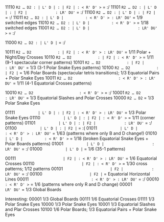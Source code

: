 11110 `R2 … D2 : | L' D | : | F2 | : < R' D' >` = :/
11101 `R2 … D2 : | L' D | : | F2 |             : LR' DU'` = :/
11100 `R2 … D2 : | L' D | : | F2 |` = :/
11011 `R2 … D2 : | L' D |          : < R' D' > : LR' DU'` = 1/9 switched edges <!-- R2 L' D R' D' L R' D U' R D R' U D2 -->
11010 `R2 … D2 : | L' D |          : < R' D' >` = 1/18 switched edges <!-- R2 L' D R' D' R D R' U D2 -->
11001 `R2 … D2 : | L' D |                      : LR' DU' >` = :/
 <!-- R2 L' D L R' D U' R' U D2 -->
11000 `R2 … D2 : | L' D |` = :/

10111 `R2 … D2            : | F2 | : < R' D' > : LR' DU'` = 1/11 Polar + Night/Day Crosses <!-- R2 F2 R' D' L R' D U' R D B2 D2 --><!-- Union Jack -->
10110 `R2 … D2            : | F2 | : < R' D' >` = 1/11 (9-1 spectacular corner patterns)
10101 `R2 … D2            : | F2 |             : LR' DU'` = 1/3 (3-1 Polar Snake Eyes patterns) <!-- R2 F2 L R' D U' B2 D2 -->
10100 `R2 … D2            : | F2 |` = 1/6 Polar Boards (spectacular tetris transitions); 1/3 Equatorial Pairs + Polar Snake Eyes <!-- R2 F2 B2 D2 -->
10011 `R2 … D2                     : < R' D' > : LR' DU'` = 1/11 (4-1 Equatorial Crosses patterns)
<!-- R2 R' D' L R' D U' R D D2 -->
10010 `R2 … D2                     : < R' D' >` = :/
10001 `R2 … D2                                 : LR' DU'` = 1/3 Equatorial Slashes and Polar Crosses <!-- R2 L R' D U' D2 -->
10000 `R2 … D2` = 1/3 Polar Snake Eyes

01111 `          | L' D | : | F2 | : < R' D' > : LR' DU'` = 1/3 Polar Snake Eyes <!-- Yes, again! --><!-- L' D F2 R' D' L R' D U' R D B2 R' U -->
01110 `          | L' D | : | F2 | : < R' D' >` = 1/11 (corner patterns) <!-- L' D F2 R' D' R D B2 R' U --> 
01101 `          | L' D | : | F2 |             : LR' DU'` = :/ <!-- L' D F2 L R' D U' B2 R' U -->
01100 `          | L' D | : | F2 |` = :( <!-- L' D F2 B2 R' U -->
01011 `          | L' D |          : < R' D' > : LR' DU'` = 1/63 (patterns where only B and D change!) <!-- L' D R' D' L R' D U' R D R' U -->
01010 `          | L' D |          : < R' D' >` = 1/18 (broken Equatorial Snake Eyes + Polar Boards patterns) <!-- L' D R' D' R D R' U -->
01001 `          | L' D |                      : LR' DU'` = :/
01000 `          | L' D |` = 1/6 (35-1 patterns)

00111 `                     | F2 | : < R' D' > : LR' DU'` = 1/6 Equatorial Crosses <!-- F2 R' D' L R' D U' R D B2 -->
00110 `                     | F2 | : < R' D' >` = 1/30 cross patterns; 1/12 patterns
00101 `                     | F2 |             : LR' DU'` = :/
00100 `                     | F2 |` = Equatorial Horizontal Lines
00011 `                            : < R' D' > : LR' DU'` = :/
00010 `                            : < R' D' >` = 1/6 (patterns where only R and D change)
00001 `                                          LR' DU'` = 1/3 Global Boards

Interesting:
00001 1/3 Global Boards
00111 1/6 Equatorial Crosses
01111 1/3 Polar Snake Eyes
10000 1/3 Polar Snake Eyes
10001 1/3 Equatorial Slashes and Plar Crosses
10100 1/6 Polar Boards; 1/3 Equatorial Pairs + Polar Snake Eyes


